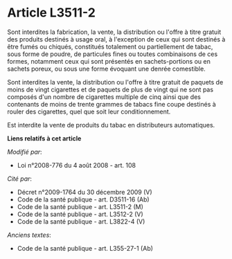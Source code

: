 # Article L3511-2

Sont interdites la fabrication, la vente, la distribution ou l'offre à titre gratuit des produits destinés à usage oral, à
l'exception de ceux qui sont destinés à être fumés ou chiqués, constitués totalement ou partiellement de tabac, sous forme de
poudre, de particules fines ou toutes combinaisons de ces formes, notamment ceux qui sont présentés en sachets-portions ou en
sachets poreux, ou sous une forme évoquant une denrée comestible.

Sont interdites la vente, la distribution ou l'offre à titre gratuit de paquets de moins de vingt cigarettes et de paquets de
plus de vingt qui ne sont pas composés d'un nombre de cigarettes multiple de cinq ainsi que des contenants de moins de trente
grammes de tabacs fine coupe destinés à rouler des cigarettes, quel que soit leur conditionnement.

Est interdite la vente de produits du tabac en distributeurs automatiques.

**Liens relatifs à cet article**

_Modifié par_:

  - Loi n°2008-776 du 4 août 2008 - art. 108

_Cité par_:

  - Décret n°2009-1764 du 30 décembre 2009 (V)
  - Code de la santé publique - art. D3511-16 (Ab)
  - Code de la santé publique - art. L3511-2 (M)
  - Code de la santé publique - art. L3512-2 (V)
  - Code de la santé publique - art. L3822-4 (V)

_Anciens textes_:

  - Code de la santé publique - art. L355-27-1 (Ab)

